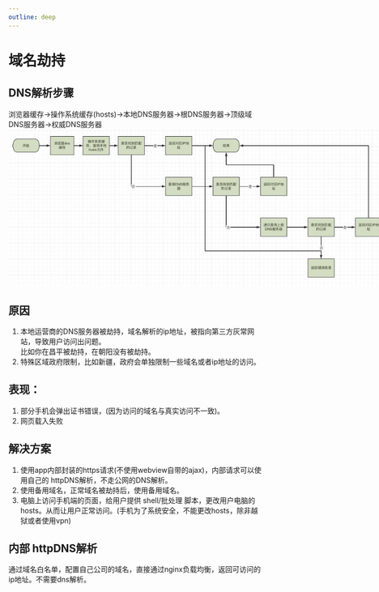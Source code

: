 ```yaml
---
outline: deep
---
```


# 域名劫持
## DNS解析步骤
浏览器缓存->操作系统缓存(hosts)->本地DNS服务器->根DNS服务器->顶级域DNS服务器->权威DNS服务器
 <img src="/dns.jpg" style="max-width: 150%" />

## 原因
1. 本地运营商的DNS服务器被劫持，域名解析的ip地址，被指向第三方灰常网站，导致用户访问出问题。  
比如你在昌平被劫持，在朝阳没有被劫持。  
2. 特殊区域政府限制，比如新疆，政府会单独限制一些域名或者ip地址的访问。

## 表现：  
1. 部分手机会弹出证书错误，(因为访问的域名与真实访问不一致)。   
2. 网页载入失败

## 解决方案
1. 使用app内部封装的https请求(不使用webview自带的ajax)，内部请求可以使用自己的 httpDNS解析，不走公网的DNS解析。  
2. 使用备用域名，正常域名被劫持后，使用备用域名。
3. 电脑上访问手机端的页面，给用户提供 shell/批处理 脚本，更改用户电脑的hosts。从而让用户正常访问。(手机为了系统安全，不能更改hosts，除非越狱或者使用vpn)

## 内部 httpDNS解析
通过域名白名单，配置自己公司的域名，直接通过nginx负载均衡，返回可访问的ip地址。不需要dns解析。
